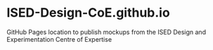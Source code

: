 # ISED-Design-CoE.github.io
GitHub Pages location to publish mockups from the ISED Design and Experimentation Centre of Expertise
